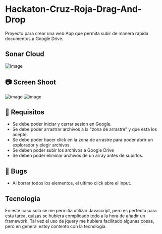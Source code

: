 # Hackaton-Cruz-Roja-Drag-And-Drop
Proyecto para crear una web App que permita subir de manera rapida documentos a Google Drive.
## Sonar Cloud
![image](https://user-images.githubusercontent.com/22988550/174480307-d9ded864-90e2-40f5-acbd-e9a74c216478.png)

## 📷 Screen Shoot
![image](https://user-images.githubusercontent.com/22988550/174437639-938b4266-1efb-40ee-8a90-04184b1c0aab.png)
![image](https://user-images.githubusercontent.com/22988550/174437844-4ab6c4e4-4c7b-4d1c-9587-bc6fcbddd9f0.png)

## 🔷 Requisitos
- Se debe poder iniciar y cerrar sesion en Google.
- Se debe poder arrastrar archivos a la "zona de arrastre" y que esta los acepte.
- Se debe poder hacer click en la zona de arrastre para poder abrir un explorador y elegir archivos.
- Se deben poder subir los archivos a Google Drive
- Se deben poder eliminar archivos de un array antes de subirlos.

## 🐛 Bugs
- Al borrar todos los elementos, el ultimo click abre el input.

## Tecnologia
En este caso solo se me permitia utilizar Javascript, pero es perfecta para esta tarea, quizas se hubiera complicado todo a la hora de añadir un framework.
Tal vez el uso de jquery me hubiera facilitado algunas cosas, pero en general estoy contento con la tecnologia.
